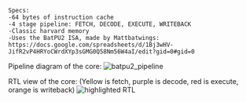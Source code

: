 ```
Specs:
-64 bytes of instruction cache
-4 stage pipeline: FETCH, DECODE, EXECUTE, WRITEBACK
-Classic harvard memory
-Uses the BatPU2 ISA, made by Mattbatwings: https://docs.google.com/spreadsheets/d/1Bj3wHV-JifR2vP4HRYoCWrdXYp3sGMG0Q58Nm56W4aI/edit?gid=0#gid=0
```
Pipeline diagram of the core:
![batpu2_pipeline](https://github.com/user-attachments/assets/d2ca48ab-e0b1-4e21-8a95-d0b6cb2b64ec)

RTL view of the core: (Yellow is fetch, purple is decode, red is execute, orange is writeback)
![highlighted RTL](https://github.com/user-attachments/assets/076da8a2-10c3-4b58-b82d-f185674d7f02)



